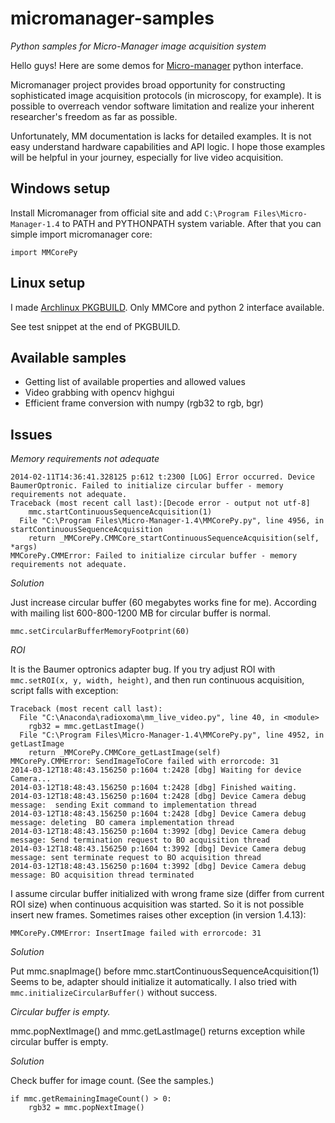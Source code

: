 micromanager-samples
====================

*Python samples for Micro-Manager image acquisition system*

Hello guys! Here are some demos for [Micro-manager](http://www.micro-manager.org) python interface.

Micromanager project provides broad opportunity for constructing sophisticated image acquisition protocols (in microscopy, for example). It is possible to overreach vendor software limitation and realize your inherent researcher's freedom as far as possible.

Unfortunately, MM documentation is lacks for detailed examples. It is not easy understand hardware capabilities and API logic. I hope those examples will be helpful in your journey, especially for live video acquisition.


## Windows setup

Install Micromanager from official site and add `C:\Program Files\Micro-Manager-1.4` to PATH and PYTHONPATH system variable. After that you can simple import micromanager core:

    import MMCorePy

## Linux setup

I made [Archlinux PKGBUILD](https://aur.archlinux.org/packages/micromanager-git/). Only MMCore and python 2 interface available.

See test snippet at the end of PKGBUILD.

## Available samples

* Getting list of available properties and allowed values
* Video grabbing with opencv highgui
* Efficient frame conversion with numpy (rgb32 to rgb, bgr)


## Issues

*Memory requirements not adequate*

    2014-02-11T14:36:41.328125 p:612 t:2300 [LOG] Error occurred. Device BaumerOptronic. Failed to initialize circular buffer - memory requirements not adequate.
    Traceback (most recent call last):[Decode error - output not utf-8]
        mmc.startContinuousSequenceAcquisition(1)
      File "C:\Program Files\Micro-Manager-1.4\MMCorePy.py", line 4956, in startContinuousSequenceAcquisition
        return _MMCorePy.CMMCore_startContinuousSequenceAcquisition(self, *args)
    MMCorePy.CMMError: Failed to initialize circular buffer - memory requirements not adequate.

*Solution*

Just increase circular buffer (60 megabytes works fine for me). According with mailing list 600-800-1200 MB for circular buffer is normal.

    mmc.setCircularBufferMemoryFootprint(60)

*ROI*

It is the Baumer optronics adapter bug. If you try adjust ROI with `mmc.setROI(x, y, width, height)`, and then run continuous acquisition, script falls with  exception:

    Traceback (most recent call last):
      File "C:\Anaconda\radioxoma\mm_live_video.py", line 40, in <module>
        rgb32 = mmc.getLastImage()
      File "C:\Program Files\Micro-Manager-1.4\MMCorePy.py", line 4952, in getLastImage
        return _MMCorePy.CMMCore_getLastImage(self)
    MMCorePy.CMMError: SendImageToCore failed with errorcode: 31
    2014-03-12T18:48:43.156250 p:1604 t:2428 [dbg] Waiting for device Camera...
    2014-03-12T18:48:43.156250 p:1604 t:2428 [dbg] Finished waiting.
    2014-03-12T18:48:43.156250 p:1604 t:2428 [dbg] Device Camera debug message:  sending Exit command to implementation thread
    2014-03-12T18:48:43.156250 p:1604 t:2428 [dbg] Device Camera debug message: deleting  BO camera implementation thread
    2014-03-12T18:48:43.156250 p:1604 t:3992 [dbg] Device Camera debug message: Send termination request to BO acquisition thread
    2014-03-12T18:48:43.156250 p:1604 t:3992 [dbg] Device Camera debug message: sent terminate request to BO acquisition thread
    2014-03-12T18:48:43.156250 p:1604 t:3992 [dbg] Device Camera debug message: BO acquisition thread terminated

I assume circular buffer initialized with wrong frame size (differ from current ROI size) when continuous acquisition was started. So it is not possible insert new frames. Sometimes raises other exception (in version 1.4.13):

    MMCorePy.CMMError: InsertImage failed with errorcode: 31

*Solution*

Put mmc.snapImage() before mmc.startContinuousSequenceAcquisition(1)
Seems to be, adapter should initialize it automatically. I also tried with `mmc.initializeCircularBuffer()` without success.


*Circular buffer is empty.*

mmc.popNextImage() and mmc.getLastImage() returns exception while circular buffer is empty.

*Solution*

Check buffer for image count. (See the samples.)

    if mmc.getRemainingImageCount() > 0:
        rgb32 = mmc.popNextImage()
